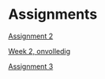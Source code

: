 # Assignments

[Assignment 2](http://localhost:8888/notebooks/Downloads/assignment2.ipynb)

[Week 2, onvolledig](http://localhost:8888/notebooks/Downloads/week2.ipynb)

[Assignment 3](http://localhost:8888/notebooks/Downloads/assignment3.ipynb)
